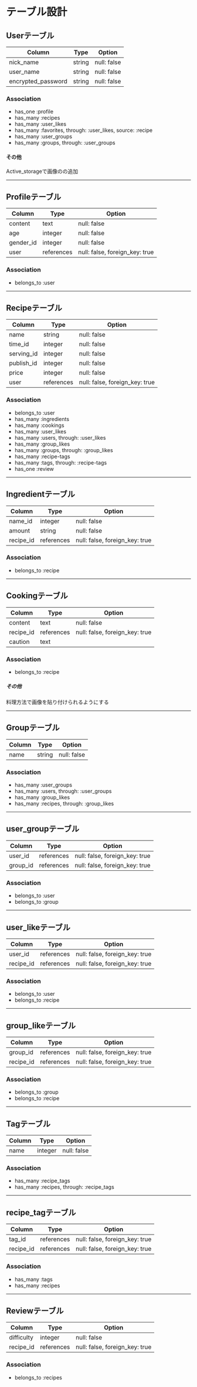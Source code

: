 # テーブル設計

## Userテーブル

| Column                   | Type          | Option                         |
|--------------------------|---------------|--------------------------------|
| nick_name                | string        | null: false                    |
| user_name                | string        | null: false                    |
| encrypted_password       | string        | null: false                    |

### Association
- has_one :profile
- has_many :recipes
- has_many :user_likes
- has_many :favorites, through: :user_likes, source: :recipe
- has_many :user_groups
- has_many :groups, through: :user_groups

#### その他
Active_storageで画像のの追加<br>
*****

## Profileテーブル
| Column                   | Type          | Option                         |
|--------------------------|---------------|--------------------------------|
| content                  | text          | null: false                    |
| age                      | integer       | null: false                    |
| gender_id                | integer       | null: false                    |
| user                     | references    | null: false, foreign_key: true |

### Association
- belongs_to :user
*****

## Recipeテーブル

| Column                   | Type          | Option                         |
|--------------------------|---------------|--------------------------------|
| name                     | string        | null: false                    |
| time_id                  | integer       | null: false                    |
| serving_id               | integer       | null: false                    |
| publish_id               | integer       | null: false                    |
| price                    | integer       | null: false                    |
| user                     | references    | null: false, foreign_key: true |

### Association
- belongs_to :user
- has_many :ingredients
- has_many :cookings
- has_many :user_likes
- has_many :users, through: :user_likes
- has_many :group_likes
- has_many :groups, through: :group_likes
- has_many :recipe-tags
- has_many :tags, through: :recipe-tags
- has_one :review
*****

## Ingredientテーブル

| Column                   | Type          | Option                         |
|--------------------------|---------------|--------------------------------|
| name_id                  | integer       | null: false                    |
| amount                   | string        | null: false                    |
| recipe_id                | references    | null: false, foreign_key: true |

### Association
- belongs_to :recipe
*****

## Cookingテーブル

| Column                   | Type          | Option                         |
|--------------------------|---------------|--------------------------------|
| content                  | text          | null: false                    |
| recipe_id                | references    | null: false, foreign_key: true |
| caution                  | text          |                                |

### Association
- belongs_to :recipe

##### その他
料理方法で画像を貼り付けられるようにする
*****

## Groupテーブル

| Column                   | Type          | Option                         |
|--------------------------|---------------|--------------------------------|
| name                     | string        | null: false                    |

### Association
- has_many :user_groups
- has_many :users, through: :user_groups
- has_many :group_likes
- has_many :recipes, through: :group_likes
*****

## user_groupテーブル
| Column                   | Type          | Option                         |
|--------------------------|---------------|--------------------------------|
| user_id                  | references    | null: false, foreign_key: true |
| group_id                 | references    | null: false, foreign_key: true |

### Association
- belongs_to :user
- belongs_to :group
*****

## user_likeテーブル
| Column                   | Type          | Option                         |
|--------------------------|---------------|--------------------------------|
| user_id                  | references    | null: false, foreign_key: true |
| recipe_id                | references    | null: false, foreign_key: true |

### Association
- belongs_to :user
- belongs_to :recipe
*****

## group_likeテーブル
| Column                   | Type          | Option                         |
|--------------------------|---------------|--------------------------------|
| group_id                 | references    | null: false, foreign_key: true |
| recipe_id                | references    | null: false, foreign_key: true |

### Association
- belongs_to :group
- belongs_to :recipe

*****
## Tagテーブル
| Column                   | Type          | Option                         |
|--------------------------|---------------|--------------------------------|
| name                     | integer       | null: false                    |

### Association
- has_many :recipe_tags
- has_many :recipes, through: :recipe_tags

*****
## recipe_tagテーブル
| Column                   | Type          | Option                         |
|--------------------------|---------------|--------------------------------|
| tag_id                   | references    | null: false, foreign_key: true |
| recipe_id                | references    | null: false, foreign_key: true |

### Association
- has_many :tags
- has_many :recipes

*****
## Reviewテーブル
| Column                   | Type          | Option                         |
|--------------------------|---------------|--------------------------------|
| difficulty               | integer       | null: false                    |
| recipe_id                | references    | null: false, foreign_key: true |

### Association
- belongs_to :recipes